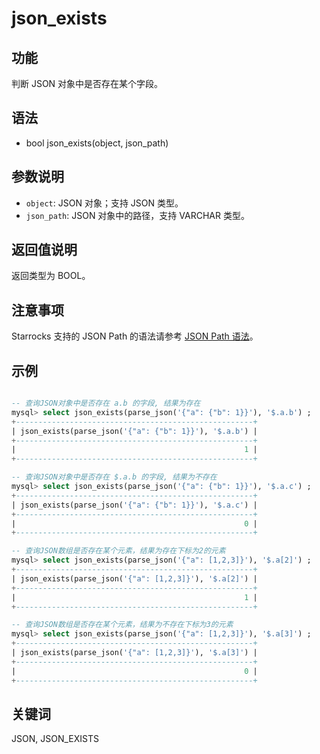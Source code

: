 # json_exists

## 功能

判断 JSON 对象中是否存在某个字段。

## 语法

- bool json_exists(object, json_path)

## 参数说明

- `object`: JSON 对象；支持 JSON 类型。
- `json_path`: JSON 对象中的路径，支持 VARCHAR 类型。

## 返回值说明

返回类型为 BOOL。

## 注意事项

Starrocks 支持的 JSON Path 的语法请参考 [JSON Path 语法](/sql-reference/sql-functions/json-functions/json_path.md)。

## 示例

```sql

-- 查询JSON对象中是否存在 a.b 的字段, 结果为存在
mysql> select json_exists(parse_json('{"a": {"b": 1}}'), '$.a.b') ;
+-----------------------------------------------------+
| json_exists(parse_json('{"a": {"b": 1}}'), '$.a.b') |
+-----------------------------------------------------+
|                                                   1 |
+-----------------------------------------------------+

-- 查询JSON对象中是否存在 $.a.b 的字段, 结果为不存在
mysql> select json_exists(parse_json('{"a": {"b": 1}}'), '$.a.c') ;
+-----------------------------------------------------+
| json_exists(parse_json('{"a": {"b": 1}}'), '$.a.c') |
+-----------------------------------------------------+
|                                                   0 |
+-----------------------------------------------------+

-- 查询JSON数组是否存在某个元素，结果为存在下标为2的元素
mysql> select json_exists(parse_json('{"a": [1,2,3]}'), '$.a[2]') ;
+-----------------------------------------------------+
| json_exists(parse_json('{"a": [1,2,3]}'), '$.a[2]') |
+-----------------------------------------------------+
|                                                   1 |
+-----------------------------------------------------+

-- 查询JSON数组是否存在某个元素，结果为不存在下标为3的元素
mysql> select json_exists(parse_json('{"a": [1,2,3]}'), '$.a[3]') ;
+-----------------------------------------------------+
| json_exists(parse_json('{"a": [1,2,3]}'), '$.a[3]') |
+-----------------------------------------------------+
|                                                   0 |
+-----------------------------------------------------+

```

## 关键词

JSON, JSON_EXISTS
